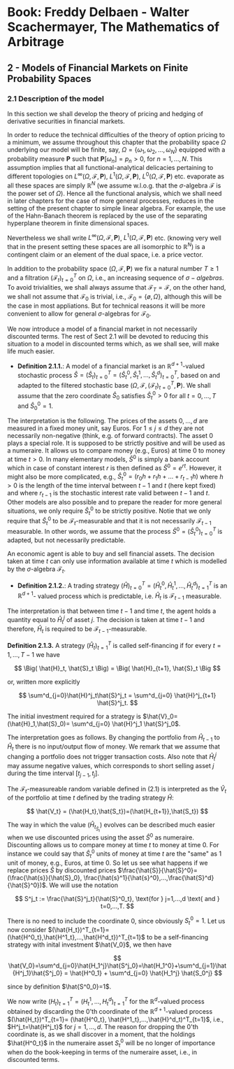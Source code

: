 # Book: Freddy Delbaen - Walter Scachermayer, The Mathematics of Arbitrage
## 2 - Models of Financial Markets on Finite Probability Spaces
### 2.1 Description of the model

In this section we shall develop the theory of pricing and hedging of derivative securities in
financial markets.

In order to reduce the technical difficulties of the theory of option pricing to a minimum, we
assume throughout this chapter that the probability space $\Omega$ underlying our model will be
finite, say, $\Omega = \{ \omega_1,\omega_2,...,\omega_N\}$ equipped with a probability
measure $\textbf{P}$ such that $\textbf{P}[\omega_n]=p_n>0$, for $n=1,...,N$. This assumption
implies that all functional-analytical delicacies pertaining to different topologies on 
$L^\infty(\Omega,\mathcal{F},\textbf{P})$, $L^{1}(\Omega,\mathcal{F},\textbf{P})$,
$L^{0}(\Omega, \mathcal{F}, \textbf{P})$ etc. evaporate as all these spaces are simply
$\mathbb{R}^N$ (we assume w.l.o.g. that the $\sigma$-algebra $\mathcal{F}$ is the power set of
$\Omega$). Hence all the functional analysis, which we shall need in later chapters for the case of
more general processes, reduces in the setting of the present chapter to simple linear algebra. For
example, the use of the Hahn-Banach theorem is replaced by the use of the separating hyperplane
theorem in finite dimensional spaces.

Nevertheless we shall write $L^\infty(\Omega, \mathcal{F}, \textbf{P})$, 
$L^1(\Omega, \mathcal{F}, \textbf{P})$ etc. (knowing very well that in the present setting these 
spaces are all isomorphic to $\mathbb{R}^N$) is a contingent claim or an element of the dual 
space, i.e. a price vector.

In addition to the probability space $(\Omega, \mathcal{F}, \textbf{P})$ we fix a natural number
$T \ge 1$ and a filtration $(\mathcal{F}_t)^T_{t=0}$ on $\Omega$, i.e., an increasing 
sequence of $\sigma-algebras$. To avoid trivialities, we shall always assume that 
$\mathcal{F}_T=\mathcal{F}$, on the other hand, we shall not assume that $\mathcal{F}_0$ is
trivial, i.e., $\mathcal{F}_0 = \{ø,\Omega\}$, although this will be the case in most 
appliations. But for technical reasons it will be more convenient to allow for general
$\sigma$-algebras for $\mathcal{F}_0$.

We now introduce a model of a financial market in not necessarily discounted terms. The 
rest of Sect 2.1 will be devoted to reducing this situation to a model in discounted terms
which, as we shall see, will make life much easier.

-   **Definition 2.1.1.**:  A model of a financial market is an $\mathbb{R}^{d+1}$-valued
                            stochastic process $\hat{S}=(\hat{S}_t)^T_{t=0}=
                            (\hat{S}^0_{t},\hat{S}^1_{t},...,\hat{S}^d_t)^T_{t=0}$, based on
                            and adapted to the filtered stochastic base 
                            $(\Omega,\mathcal{F},(\mathcal{F}_t)^T_{t=0},\textbf{P})$. We shall
                            assume that the zero coordinate $\hat{S}_0$ satisfies
                            $\hat{S}^0_t>0$ for all $t=0,...,T$ and $\hat{S}^0_0=1$.

The interpretation is the following. The prices of the assets $0,...,d$ are measured in a fixed 
money unit, say Euros. For $1 \le j \le d$ they are not necessarily non-negative (think, e.g.
of forward contracts). The asset 0 plays a special role. It is supposed to be strictly positive
and will be used as a numeraire. It allows us to compare money (e.g., Euros) at time 0 to money 
at time $t>0$. In many elementary models, $\hat{S}^0$ is simply a bank account which in case 
of constant interest $r$ is then defined as $\hat{S}^0=e^{rt}$. However, it might also be 
more complicated, e.g., $\hat{S}^0_t=(r_0h+r_1h+...+r_{t-1}h)$ where $h>0$ is the length of the 
time interval between $t-1$ and $t$ (here kept fixed) and where $r_{t-1}$ is the stochastic
interest rate valid between $t-1$ and $t$. Other models are also possible and to prepare the 
reader for more general situations, we only require $\hat{S}^0_t$ to be strictly positive.
Notie that we only require that $\hat{S}^0_t$ to be $\mathcal{F}_t$-measurable and that it is
not necessarily $\mathcal{F}_{t-1}$ measurable. In other words, we assume that the process
$\hat{S}^0=(\hat{S}^0_{t})^T_{t=0}$ is adapted, but not necessarily predictable.

An economic agent is able to buy and sell financial assets. The decision taken at time $t$
can only use information available at time $t$ which is modelled by the $\sigma$-algebra
$\mathcal{F}_t$.

-   **Definition 2.1.2.**:  A trading strategy $(\hat{H})^T_{t=0}=(\hat{H}_t^0,
                            \hat{H}^1_t,...,\hat{H}^d_t)^T_{t=1}$ is an $\mathbb{R}^{d+1}$-
                            valued process which is predictable, i.e. $\hat{H}_t$ is
                            $\mathcal{F}_{t-1}$ measurable.

The interpretation is that between time $t-1$ and time $t$, the agent holds a quantity
equal to $\hat{H}^j_t$ of asset $j$. The decision is taken at time $t-1$ and therefore,
$\hat{H}_t$ is required to be $\mathcal{F}_{t-1}$-measurable.

**Definition 2.1.3.** A strategy $(\hat{H}_t)^T_{t=1}$ is called self-financing if for every 
$t=1,...,T-1$ we have

$$
\Big( \hat{H}_t, \hat{S}_t \Big) = \Big( \hat{H}_{t+1}, \hat{S}_t \Big
$$

or, written more explicitly

$$
\sum^d_{j=0}\hat{H}^j_t\hat{S}^j_t = \sum^d_{j=0} \hat{H}^j_{t+1} \hat{S}^j_t.
$$

The initial investment required for a strategy is $\hat{V}_0=(\hat{H}_1,\hat{S}_0)=
\sum^d_{j=0} \hat{H}^j_1 \hat{S}^j_0$.

The interpretation goes as follows. By changing the portfolio from $\hat{H}_{t-1}$ to $\hat{H}_t$
there is no input/output flow of money. We remark that we assume that changing a portfolio does not 
trigger transaction costs. Also note that $\hat{H}^j_t$ may assume negative values, which corresponds
to short selling asset $j$ during the time interval $[t_{j-1}, t_j]$.

The $\mathcal{F}_t$-measureable random variable defined in (2.1) is interpreted as the $\hat{V}_t$ of the 
portfolio at time $t$ defined by the trading strategy $\hat{H}$:

$$
\hat{V_t} = (\hat{H_t},\hat{S_t})=(\hat{H_{t+1}},\hat{S_t})
$$

The way in which the value $(\hat{H}_t_\hat{S}_t)$ evolves can be described much easier when we use
discounted prices using the asset $\hat{S}^0$ as numeraire. Discounting allows us to compare money at 
time $t$ to money at time 0. For instance we could say that $\hat{S}^0_t$ units of money at time $t$
are the "same" as 1 unit of money, e.g., Euros, at time $0$. So let us see what happens if we replace prices
$\hat{S}$ by discounted prices $\frac{\hat{S}}{\hat{S}^0}=(\frac{\hat{s}}{\hat{S}_0},
\frac{\hat{s}^1}{\hat{s}^0},...,\frac{\hat{S}^d}{\hat{S}^0})$. We will use the notation

$$
S^j_t := \frac{\hat{S}^j_t}{\hat{S}^0_t}, \text{for } j=1,...,d \text{ and } t=0,...,T.
$$

There is no need to include the coordinate 0, since obviously $S^0_t=1$. Let us now consider
$(\hat{H_t})^T_{t=1}=(\hat{H^0_t},\hat{H^1_t},...,\hat{H^d_t})^T_{t=1}$ to be a self-financing strategy
with inital investment $\hat{V_0}$, we then have

$$
\hat{V_0}=\sum^d_{j=0}\hat{H_1^j}\hat{S^j_0}=\hat{H_1^0}+\sum^d_{j=1}\hat{H^j_1}\hat{S^j_0}
= \hat{H^0_1} + \sum^d_{j=0} \hat{H_1^j} \hat{S_0^j}
$$

since by definition $\hat{S^0_0}=1$.

We now write $(H_t)^T_{t=1} = (H^1_t,...,H^d_t)^T_{t=1}$ for the $\mathbb{R}^d$-valued process obtained 
by discarding the $0$'th coordinate of the $\mathbb{R}^{d+1}$-valued process $(\hat{H_t})^T_{t=1}=
(\hat{H^0_t}, \hat{H^1_t},...,\hat{H}^d_t)^T_{t=1}$, i.e., $H^j_t=\hat{H^j_t}$ for $j=1,...,d$. The reason
for dropping the 0'th coordinate is, as we shall discover in a moment, that the holdings $\hat{H^0_t}$ in the
numeraire asset $S^0_t$ will be no longer of importance when do the book-keeping in terms of the 
numeraire asset, i.e., in discounted terms.


